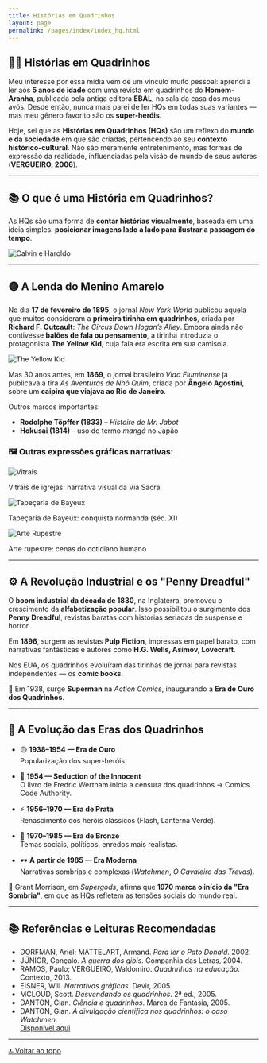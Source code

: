 ```yaml
---
title: Histórias em Quadrinhos
layout: page
permalink: /pages/index/index_hq.html
---
```


<a id="histórias-em-quadrinhos"></a>

## 🦸‍♂️ Histórias em Quadrinhos

<div class="bg-gray-50 p-6 rounded-xl shadow-sm space-y-4">

Meu interesse por essa mídia vem de um vínculo muito pessoal: aprendi a ler aos **5 anos de idade** com uma revista em quadrinhos do **Homem-Aranha**, publicada pela antiga editora **EBAL**, na sala da casa dos meus avós. Desde então, nunca mais parei de ler HQs em todas suas variantes — mas meu gênero favorito são os **super-heróis**.

Hoje, sei que as **Histórias em Quadrinhos (HQs)** são um reflexo do **mundo e da sociedade** em que são criadas, pertencendo ao seu **contexto histórico-cultural**. Não são meramente entretenimento, mas formas de expressão da realidade, influenciadas pela visão de mundo de seus autores (**VERGUEIRO, 2006**).

</div>

---

## 📚 O que é uma História em Quadrinhos?

As HQs são uma forma de **contar histórias visualmente**, baseada em uma ideia simples: **posicionar imagens lado a lado para ilustrar a passagem do tempo**.

<div class="my-6">
  <img src="https://itxesco.github.io/assets/figuras/hq/calvin.jpg" alt="Calvin e Haroldo" class="rounded-xl w-full max-w-3xl mx-auto shadow-md">
</div>

---

## 🟡 A Lenda do Menino Amarelo

No dia **17 de fevereiro de 1895**, o jornal *New York World* publicou aquela que muitos consideram a **primeira tirinha em quadrinhos**, criada por **Richard F. Outcault**: *The Circus Down Hogan’s Alley*. Embora ainda não contivesse **balões de fala ou pensamento**, a tirinha introduzia o protagonista **The Yellow Kid**, cuja fala era escrita em sua camisola.

<div class="my-6">
  <img src="https://itxesco.github.io/assets/figuras/hq/yellow_kid.jpg" alt="The Yellow Kid" class="rounded-xl w-full max-w-2xl mx-auto shadow-md">
</div>

Mas 30 anos antes, em **1869**, o jornal brasileiro *Vida Fluminense* já publicava a tira *As Aventuras de Nhô Quim*, criada por **Ângelo Agostini**, sobre um **caipira que viajava ao Rio de Janeiro**.

Outros marcos importantes:

- **Rodolphe Töpffer (1833)** – *Histoire de Mr. Jabot*
- **Hokusai (1814)** – uso do termo *mangá* no Japão

### 🖼️ Outras expressões gráficas narrativas:

<div class="grid grid-cols-1 md:grid-cols-3 gap-6 my-6">

  <div class="text-center">
    <img src="https://itxesco.github.io/assets/figuras/hq/vitrais.jpg" alt="Vitrais" class="rounded-lg shadow-md mb-2 w-full">
    <p class="text-sm text-gray-700">Vitrais de igrejas: narrativa visual da Via Sacra</p>
  </div>

  <div class="text-center">
    <img src="https://itxesco.github.io/assets/figuras/hq/tapecaria.jpg" alt="Tapeçaria de Bayeux" class="rounded-lg shadow-md mb-2 w-full">
    <p class="text-sm text-gray-700">Tapeçaria de Bayeux: conquista normanda (séc. XI)</p>
  </div>

  <div class="text-center">
    <img src="https://itxesco.github.io/assets/figuras/hq/caverna.jpg" alt="Arte Rupestre" class="rounded-lg shadow-md mb-2 w-full">
    <p class="text-sm text-gray-700">Arte rupestre: cenas do cotidiano humano</p>
  </div>

</div>

---

## ⚙️ A Revolução Industrial e os "Penny Dreadful"

O **boom industrial da década de 1830**, na Inglaterra, promoveu o crescimento da **alfabetização popular**. Isso possibilitou o surgimento dos **Penny Dreadful**, revistas baratas com histórias seriadas de suspense e horror.

Em **1896**, surgem as revistas **Pulp Fiction**, impressas em papel barato, com narrativas fantásticas e autores como **H.G. Wells, Asimov, Lovecraft**.

Nos EUA, os quadrinhos evoluíram das tirinhas de jornal para revistas independentes — os **comic books**.

📘 Em 1938, surge **Superman** na *Action Comics*, inaugurando a **Era de Ouro dos Quadrinhos**.

---

## 🧭 A Evolução das Eras dos Quadrinhos

<div class="bg-white p-6 rounded-xl shadow-sm space-y-2">

- 🟡 **1938–1954 — Era de Ouro**  
  Popularização dos super-heróis.

- 🛑 **1954 — Seduction of the Innocent**  
  O livro de Fredric Wertham inicia a censura dos quadrinhos → Comics Code Authority.

- ⚡ **1956–1970 — Era de Prata**  
  Renascimento dos heróis clássicos (Flash, Lanterna Verde).

- 🧠 **1970–1985 — Era de Bronze**  
  Temas sociais, políticos, enredos mais realistas.

- 🕶️ **A partir de 1985 — Era Moderna**  
  Narrativas sombrias e complexas (*Watchmen*, *O Cavaleiro das Trevas*).

📖 Grant Morrison, em *Supergods*, afirma que **1970 marca o início da "Era Sombria"**, em que as HQs refletem as tensões sociais do mundo real.

</div>

---

## 📚 Referências e Leituras Recomendadas

<div class="bg-gray-50 p-6 rounded-xl shadow-sm space-y-2 text-sm">

- DORFMAN, Ariel; MATTELART, Armand. *Para ler o Pato Donald*. 2002.  
- JÚNIOR, Gonçalo. *A guerra dos gibis*. Companhia das Letras, 2004.  
- RAMOS, Paulo; VERGUEIRO, Waldomiro. *Quadrinhos na educação*. Contexto, 2013.  
- EISNER, Will. *Narrativas gráficas*. Devir, 2005.  
- MCLOUD, Scott. *Desvendando os quadrinhos*. 2ª ed., 2005.  
- DANTON, Gian. *Ciência e quadrinhos*. Marca de Fantasia, 2005.  
- DANTON, Gian. *A divulgação científica nos quadrinhos: o caso Watchmen*.  
  [Disponível aqui](http://watchmencaos.blogspot.com/2014/)

</div>

---

[🔝 Voltar ao topo](#histórias-em-quadrinhos)
